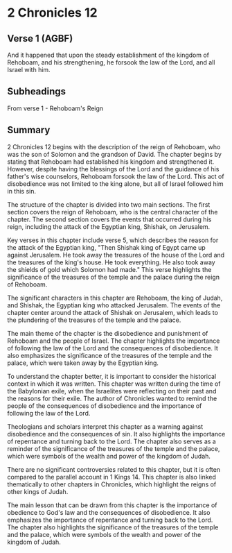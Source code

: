 # 2 Chronicles 12

## Verse 1 (AGBF)

And it happened that upon the steady establishment of the kingdom of Rehoboam, and his strengthening, he forsook the law of the Lord, and all Israel with him.

## Subheadings

From verse 1 - Rehoboam's Reign

## Summary

2 Chronicles 12 begins with the description of the reign of Rehoboam, who was the son of Solomon and the grandson of David. The chapter begins by stating that Rehoboam had established his kingdom and strengthened it. However, despite having the blessings of the Lord and the guidance of his father's wise counselors, Rehoboam forsook the law of the Lord. This act of disobedience was not limited to the king alone, but all of Israel followed him in this sin.

The structure of the chapter is divided into two main sections. The first section covers the reign of Rehoboam, who is the central character of the chapter. The second section covers the events that occurred during his reign, including the attack of the Egyptian king, Shishak, on Jerusalem.

Key verses in this chapter include verse 5, which describes the reason for the attack of the Egyptian king, "Then Shishak king of Egypt came up against Jerusalem. He took away the treasures of the house of the Lord and the treasures of the king's house. He took everything. He also took away the shields of gold which Solomon had made." This verse highlights the significance of the treasures of the temple and the palace during the reign of Rehoboam.

The significant characters in this chapter are Rehoboam, the king of Judah, and Shishak, the Egyptian king who attacked Jerusalem. The events of the chapter center around the attack of Shishak on Jerusalem, which leads to the plundering of the treasures of the temple and the palace.

The main theme of the chapter is the disobedience and punishment of Rehoboam and the people of Israel. The chapter highlights the importance of following the law of the Lord and the consequences of disobedience. It also emphasizes the significance of the treasures of the temple and the palace, which were taken away by the Egyptian king.

To understand the chapter better, it is important to consider the historical context in which it was written. This chapter was written during the time of the Babylonian exile, when the Israelites were reflecting on their past and the reasons for their exile. The author of Chronicles wanted to remind the people of the consequences of disobedience and the importance of following the law of the Lord.

Theologians and scholars interpret this chapter as a warning against disobedience and the consequences of sin. It also highlights the importance of repentance and turning back to the Lord. The chapter also serves as a reminder of the significance of the treasures of the temple and the palace, which were symbols of the wealth and power of the kingdom of Judah.

There are no significant controversies related to this chapter, but it is often compared to the parallel account in 1 Kings 14. This chapter is also linked thematically to other chapters in Chronicles, which highlight the reigns of other kings of Judah.

The main lesson that can be drawn from this chapter is the importance of obedience to God's law and the consequences of disobedience. It also emphasizes the importance of repentance and turning back to the Lord. The chapter also highlights the significance of the treasures of the temple and the palace, which were symbols of the wealth and power of the kingdom of Judah.